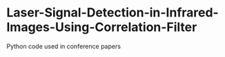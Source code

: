 # Laser-Signal-Detection-in-Infrared-Images-Using-Correlation-Filter
Python code used in conference papers
